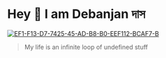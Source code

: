 # Hey 👋 I am Debanjan দাস

<a href="https://ibb.co/Mgs1dqg"><img src="https://i.ibb.co/yNXk2LN/EF1-F13-D7-7425-45-AD-B8-B0-EEF112-BCAF7-B.jpg" alt="EF1-F13-D7-7425-45-AD-B8-B0-EEF112-BCAF7-B" border="0"></a>

> My life is an infinite loop of undefined stuff 
